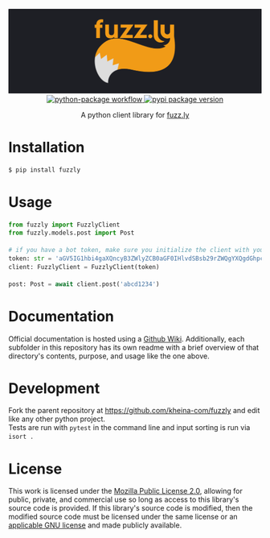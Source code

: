 <p align="center">
	<img src="https://github.com/kheina-com/fuzzly/raw/main/logo.png" alt="fuzzly Logo">
	<br>
	<a href="https://github.com/kheina-com/fuzzly/actions?query=workflow%3Apython-package+event%3Apush+branch%3Amain">
		<img src="https://github.com/kheina-com/fuzzly/actions/workflows/python-package.yml/badge.svg?branch=main" alt="python-package workflow">
	</a>
	<a href="https://pypi.org/project/fuzzly">
		<img src="https://img.shields.io/pypi/v/fuzzly?color=success&label=pypi%20package" alt="pypi package version">
	</a>
</p>
<p align="center">
	A python client library for <a href="https://dev.fuzz.ly/docs">fuzz.ly</a>
</p>


# Installation
```bash
$ pip install fuzzly
```


# Usage
```python
from fuzzly import FuzzlyClient
from fuzzly.models.post import Post

# if you have a bot token, make sure you initialize the client with your token
token: str = 'aGV5IG1hbi4gaXQncyB3ZWlyZCB0aGF0IHlvdSBsb29rZWQgYXQgdGhpcywgYnV0IHRoaXMgaXNuJ3QgYSByZWFsIHRva2Vu'
client: FuzzlyClient = FuzzlyClient(token)

post: Post = await client.post('abcd1234')
```


# Documentation
Official documentation is hosted using a [Github Wiki](https://github.com/kheina-com/fuzzly/wiki). Additionally, each subfolder in this repository has its own readme with a brief overview of that directory's contents, purpose, and usage like the one above.


# Development
Fork the parent repository at https://github.com/kheina-com/fuzzly and edit like any other python project.  
Tests are run with `pytest` in the command line and input sorting is run via `isort .`


# License
This work is licensed under the [Mozilla Public License 2.0](https://choosealicense.com/licenses/mpl-2.0/), allowing for public, private, and commercial use so long as access to this library's source code is provided. If this library's source code is modified, then the modified source code must be licensed under the same license or an [applicable GNU license](https://www.mozilla.org/en-US/MPL/2.0/#1.12) and made publicly available.

